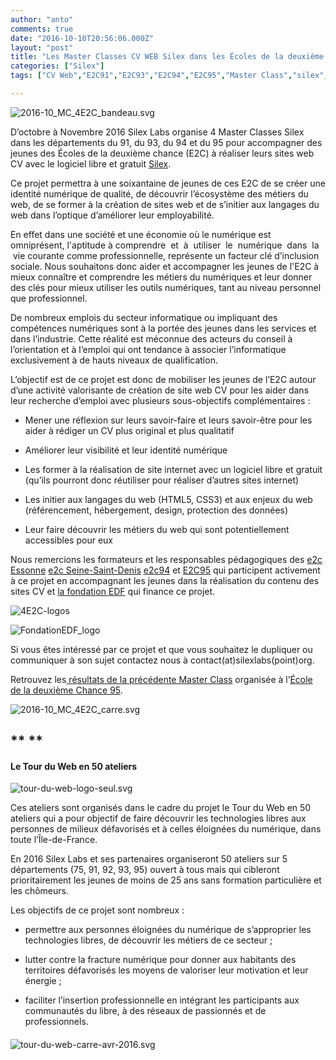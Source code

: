 ```yaml
---
author: "anto"
comments: true
date: "2016-10-10T20:56:06.000Z"
layout: "post"
title: "Les Master Classes CV WEB Silex dans les Écoles de la deuxième chance"
categories: ["Silex"]
tags: ["CV Web","E2C91","E2C93","E2C94","E2C95","Master Class","silex","silexV2","site web CV"]

---
```

![2016-10_MC_4E2C_bandeau.svg](https://www.silexlabs.org/wp-content/uploads/2016/08/2016-10_MC_4E2C_bandeau.svg_-687x158.png)

D’octobre à Novembre 2016 Silex Labs organise 4 Master Classes Silex dans les départements du 91, du 93, du 94 et du 95 pour accompagner des jeunes des Écoles de la deuxième chance (E2C) à réaliser leurs sites web CV avec le logiciel libre et gratuit [Silex](https://www.silex.me/).

Ce projet permettra à une soixantaine de jeunes de ces E2C de se créer une identité numérique de qualité, de découvrir l’écosystème des métiers du web, de se former à la création de sites web et de s’initier aux langages du web dans l’optique d’améliorer leur employabilité.

En effet dans une société et une économie où le numérique est omniprésent, l'aptitude à comprendre  et  à  utiliser  le  numérique  dans  la  vie courante comme professionnelle, représente un facteur clé d’inclusion sociale. Nous souhaitons donc aider et accompagner les jeunes de l'E2C à mieux connaître et comprendre les métiers du numériques et leur donner des clés pour mieux utiliser les outils numériques, tant au niveau personnel que professionnel.

De nombreux emplois du secteur informatique ou impliquant des compétences numériques sont à la portée des jeunes dans les services et dans l’industrie. Cette réalité est méconnue des acteurs du conseil à l’orientation et à l’emploi qui ont tendance à associer l’informatique exclusivement à de hauts niveaux de qualification.

L’objectif est de ce projet est donc de mobiliser les jeunes de l’E2C autour d’une activité valorisante de création de site web CV pour les aider dans leur recherche d’emploi avec plusieurs sous-objectifs complémentaires :




  * Mener une réflexion sur leurs savoir-faire et leurs savoir-être pour les aider à rédiger un CV plus original et plus qualitatif


  * Améliorer leur visibilité et leur identité numérique


  * Les former à la réalisation de site internet avec un logiciel libre et gratuit (qu’ils pourront donc réutiliser pour réaliser d’autres sites internet)


  * Les initier aux langages du web (HTML5, CSS3) et aux enjeux du web (référencement, hébergement, design, protection des données)


  * Leur faire découvrir les métiers du web qui sont potentiellement accessibles pour eux


Nous remercions les formateurs et les responsables pédagogiques des [e2c Essonne](http://www.e2c-essonne.org/) [e2c Seine-Saint-Denis](http://www.e2c93.fr/) [e2c94](http://www.e2c94.com/) et [E2C95](http://www.e2c95.com/) qui participent activement à ce projet en accompagnant les jeunes dans la réalisation du contenu des sites CV et [la fondation EDF](http://fondation.edf.com/) qui finance ce projet.

![4E2C-logos](https://www.silexlabs.org/wp-content/uploads/2016/08/4E2C-logos.png)

![FondationEDF_logo](https://www.silexlabs.org/wp-content/uploads/2016/08/FondationEDF_logo-687x120.jpg)

Si vous êtes intéressé par ce projet et que vous souhaitez le dupliquer ou communiquer à son sujet contactez nous à contact(at)silexlabs(point)org.

Retrouvez les[ résultats de la précédente Master Class](http://www.e2c95.com/masterclass-les-cheffes-du-cv-web/) organisée à l’[École de la deuxième Chance 95](http://www.e2c95.com/).

![2016-10_MC_4E2C_carre.svg](https://www.silexlabs.org/wp-content/uploads/2016/08/2016-10_MC_4E2C_carre.svg_.png)


## ** **




#### Le Tour du Web en 50 ateliers


![tour-du-web-logo-seul.svg](https://www.silexlabs.org/wp-content/uploads/2016/04/tour-du-web-logo-seul.svg_.png)

Ces ateliers sont organisés dans le cadre du projet le Tour du Web en 50 ateliers qui a pour objectif de faire découvrir les technologies libres aux personnes de milieux défavorisés et à celles éloignées du numérique, dans toute l’Île-de-France.

En 2016 Silex Labs et ses partenaires organiseront 50 ateliers sur 5 départements (75, 91, 92, 93, 95) ouvert à tous mais qui cibleront prioritairement les jeunes de moins de 25 ans sans formation particulière et les chômeurs.

Les objectifs de ce projet sont nombreux :




  * permettre aux personnes éloignées du numérique de s’approprier les technologies libres, de découvrir les métiers de ce secteur ;


  * lutter contre la fracture numérique pour donner aux habitants des territoires défavorisés les moyens de valoriser leur motivation et leur énergie ;


  * faciliter l’insertion professionnelle en intégrant les participants aux communautés du libre, à des réseaux de passionnés et de professionnels.




####




![tour-du-web-carre-avr-2016.svg](https://www.silexlabs.org/wp-content/uploads/2016/04/tour-du-web-carre-avr-2016.svg_-1.png)


